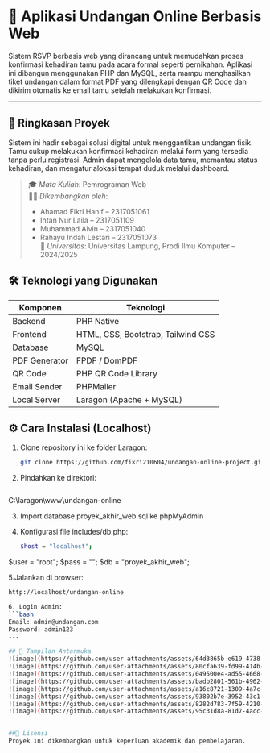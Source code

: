 # 💌 Aplikasi Undangan Online Berbasis Web

Sistem RSVP berbasis web yang dirancang untuk memudahkan proses konfirmasi kehadiran tamu pada acara formal seperti pernikahan. Aplikasi ini dibangun menggunakan PHP dan MySQL, serta mampu menghasilkan tiket undangan dalam format PDF yang dilengkapi dengan QR Code dan dikirim otomatis ke email tamu setelah melakukan konfirmasi.

---

## 🧭 Ringkasan Proyek

Sistem ini hadir sebagai solusi digital untuk menggantikan undangan fisik. Tamu cukup melakukan konfirmasi kehadiran melalui form yang tersedia tanpa perlu registrasi. Admin dapat mengelola data tamu, memantau status kehadiran, dan mengatur alokasi tempat duduk melalui dashboard.

> 🎓 *Mata Kuliah*: Pemrograman Web  
> 🧑‍💻 *Dikembangkan oleh*:  
> - Ahamad Fikri Hanif – 2317051061  
> - Intan Nur Laila – 2317051109  
> - Muhammad Alvin – 2317051040  
> - Rahayu Indah Lestari – 2317051073  
> 🏫 *Universitas*: Universitas Lampung, Prodi Ilmu Komputer – 2024/2025

## 🛠 Teknologi yang Digunakan

| Komponen         | Teknologi                         |
|------------------|------------------------------------|
| Backend          | PHP Native                         |
| Frontend         | HTML, CSS, Bootstrap, Tailwind CSS |
| Database         | MySQL                              |
| PDF Generator    | FPDF / DomPDF                      |
| QR Code          | PHP QR Code Library                |
| Email Sender     | PHPMailer                          |
| Local Server     | Laragon (Apache + MySQL)           |

## ⚙️ Cara Instalasi (Localhost)
1. Clone repository ini ke folder Laragon:
   ```bash
   git clone https://github.com/fikri210604/undangan-online-project.git

2. Pindahkan ke direktori:
   ```bash
C:\laragon\www\undangan-online

3. Import database proyek_akhir_web.sql ke phpMyAdmin

4. Konfigurasi file includes/db.php:
   ```bash
   $host = "localhost";
$user = "root";
$pass = "";
$db   = "proyek_akhir_web";

5.Jalankan di browser:
   ```bash
   http://localhost/undangan-online

6. Login Admin:
```bash
Email: admin@undangan.com
Password: admin123
---

## 📸 Tampilan Antarmuka
![image](https://github.com/user-attachments/assets/64d3865b-e619-4738-af37-3bc7e4c49d0c)
![image](https://github.com/user-attachments/assets/80cfa639-fd99-414b-bb51-6089dbe803a9)
![image](https://github.com/user-attachments/assets/049500e4-ad55-4668-95ef-3e9c047afffb)
![image](https://github.com/user-attachments/assets/badb2801-561b-4962-abfc-c8aae9f06492)
![image](https://github.com/user-attachments/assets/a16c8721-1309-4a7c-b82f-3e2300227f33)
![image](https://github.com/user-attachments/assets/93802b7e-3952-43c1-980c-7ac1afcf50ca)
![image](https://github.com/user-attachments/assets/8282d783-7f59-4210-a783-735a42125cea)
![image](https://github.com/user-attachments/assets/95c31d8a-81d7-4acc-bc15-91ed2aab6076)

---
##📄 Lisensi
Proyek ini dikembangkan untuk keperluan akademik dan pembelajaran.






